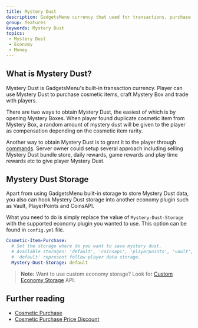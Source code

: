```yaml
---
title: Mystery Dust
description: GadgetsMenu currency that used for transactions, purchase cosmetic items, craft Mystery Box and more.
group: features
keywords: Mystery Dust
topics:
 - Mystery Dust
 - Economy
 - Money
---
```


## What is Mystery Dust?
Mystery Dust is GadgetsMenu's built-in transaction currency. Player can use Mystery Dust to purchase cosmetic items, craft Mystery Box and trade with players.

There are two ways to obtain Mystery Dust, the easiest of which is by opening Mystery Boxes. When player found duplicate cosmetic item from Mystery Box, a random amount of mystery dust will be given to the player as compensation depending on the cosmetic item rarity.

Another way to obtain Mystery Dust is to grant it to the player through [commands](../wiki/getting-started/commands/mystery-dust). Server owner could setup several approach including selling Mystery Dust bundle store, daily rewards, game rewards and play time rewards etc to give player Mystery Dust.


## Mystery Dust Storage

Apart from using GadgetsMenu built-in storage to store Mystery Dust data, you also can hook Mystery Dust storage into another economy plugin such as Vault, PlayerPoints and CoinsAPI.

What you need to do is simply replace the value of `Mystery-Dust-Storage` with the supported economy plugin you wanted to use. This option can be found in `config.yml` file.
```yaml
Cosmetic-Item-Purchase:
  # Set the storage where do you want to save mystery dust.
  # Available storages: 'default', 'coinsapi', 'playerpoints', 'vault', 'tokenmanager', 'coinsengine:<currency>'.
  # 'default' represent follow player data storage.
  Mystery-Dust-Storage: default
```

>**Note:** Want to use custom economy storage? Look for [Custom Economy Storage](../wiki/developers/custom-economy-storage) API.

## Further reading
<div class="md-relevant-content">

- [Cosmetic Purchase](../wiki/features/cosmetic-purchase)
- [Cosmetic Purchase Price Discount](../wiki/features/cosmetic-purchase-price-discount)
</div>

